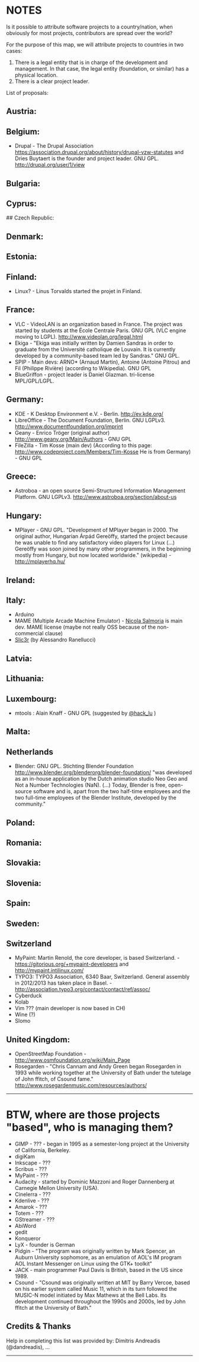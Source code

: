 NOTES
======

Is it possible to attribute software projects to a country/nation, when obviously for most projects, contributors are spread over the world?

For the purpose of this map, we will attribute projects to countries in two cases:

1) There is a legal entity that is in charge of the development and management. In that case, the legal entity (foundation, or similar) has a physical location.  
2) There is a clear project leader.

List of proposals:

## Austria:

## Belgium:

* Drupal - The Drupal Association https://association.drupal.org/about/history/drupal-vzw-statutes and Dries Buytaert is the founder and project leader. GNU GPL. http://drupal.org/user/1/view

## Bulgaria:

## Cyprus:

## Czech Republic:

## Denmark:

## Estonia:

## Finland:

* Linux? - Linus Torvalds started the projet in Finland.

## France:

* VLC - VideoLAN is an organization based in France. The project was started by students at the École Centrale Paris. GNU GPL (VLC engine moving to LGPL). http://www.videolan.org/legal.html
* Ekiga - "Ekiga was initially written by Damien Sandras in order to graduate from the Université catholique de Louvain. It is currently developed by a community-based team led by Sandras." GNU GPL.
* SPIP - Main devs:  ARNO* (Arnaud Martin), Antoine (Antoine Pitrou) and Fil (Philippe Rivière) (according to Wikipedia). GNU GPL
* BlueGriffon - project leader is Daniel Glazman. tri-license MPL/GPL/LGPL.

## Germany:

* KDE - K Desktop Environment e.V. - Berlin. http://ev.kde.org/
* LibreOffice - The Document Foundation, Berlin. GNU LGPLv3. http://www.documentfoundation.org/imprint
* Geany - Enrico Tröger (original author) http://www.geany.org/Main/Authors - GNU GPL
* FileZilla - Tim Kosse  (main dev) (According to this page: http://www.codeproject.com/Members/Tim-Kosse He is from Germany) - GNU GPL

## Greece:

* Astroboa - an open source Semi-Structured Information Management Platform. GNU LGPLv3. http://www.astroboa.org/section/about-us

## Hungary:

* MPlayer - GNU GPL. "Development of MPlayer began in 2000. The original author, Hungarian Árpád Gereöffy, started the project because he was unable to find any satisfactory video players for Linux (...) Gereöffy was soon joined by many other programmers, in the beginning mostly from Hungary, but now located worldwide." (wikipedia) - http://mplayerhq.hu/ 

## Ireland:

## Italy:

* Arduino
* MAME (Multiple Arcade Machine Emulator) - [Nicola Salmoria](https://en.wikipedia.org/wiki/Nicola_Salmoria) is main dev. MAME license (maybe not really OSS because of the non-commercial clause)
* [Slic3r](https://github.com/alexrj/Slic3r) (by Alessandro Ranellucci)

## Latvia:

## Lithuania:

## Luxembourg:

 * mtools : Alain Knaff - GNU GPL (suggested by [@hack_lu](https://twitter.com/hack_lu/status/345617626170535936) )

## Malta:

## Netherlands

* Blender: GNU GPL. Stichting Blender Foundation http://www.blender.org/blenderorg/blender-foundation/ "was developed as an in-house application by the Dutch animation studio Neo Geo and Not a Number Technologies (NaN). (...) Today, Blender is free, open-source software and is, apart from the two half-time employees and the two full-time employees of the Blender Institute, developed by the community."

## Poland:

## Romania:

## Slovakia:

## Slovenia:

## Spain:

## Sweden:

## Switzerland

* MyPaint: Martin Renold, the core developer, is based Switzerland. - https://gitorious.org/+mypaint-developers and http://mypaint.intilinux.com/
* TYPO3: TYPO3 Association, 6340 Baar, Switzerland. General assembly in 2012/2013 has taken place in Basel. - http://association.typo3.org/contact/contact/ref/assoc/
* Cyberduck 
* Kolab
* Vim ??? (main developer is now based in CH)
* Wine (?)
* Slomo

## United Kingdom:

* OpenStreetMap Foundation - http://www.osmfoundation.org/wiki/Main_Page
* Rosegarden - "Chris Cannam and Andy Green began Rosegarden in 1993 while working together at the University of Bath under the tutelage of John ffitch, of Csound fame." http://www.rosegardenmusic.com/resources/authors/

*****

# BTW, where are **those** projects "based", who is managing them?
* GIMP - ??? - began in 1995 as a semester-long project at the University of California, Berkeley.
* digiKam
* Inkscape - ???
* Scribus - ???
* MyPaint - ???
* Audacity - started by Dominic Mazzoni and Roger Dannenberg at Carnegie Mellon University (USA).
* Cinelerra - ???
* Kdenlive - ???
* Amarok - ???
* Totem - ???
* GStreamer - ???
* AbiWord
* gedit
* Konqueror
* LyX - founder is German
* Pidgin - "The program was originally written by Mark Spencer, an Auburn University sophomore, as an emulation of AOL's IM program AOL Instant Messenger on Linux using the GTK+ toolkit"
* JACK - main programmer Paul Davis is British, based in the US since 1989.
* Csound - "Csound was originally written at MIT by Barry Vercoe, based on his earlier system called Music 11, which in its turn followed the MUSIC-N model initiated by Max Mathews at the Bell Labs. Its development continued throughout the 1990s and 2000s, led by John ffitch at the University of Bath."

## Credits & Thanks

Help in completing this list was provided by: Dimitris Andreadis (@dandreadis), ...

****
